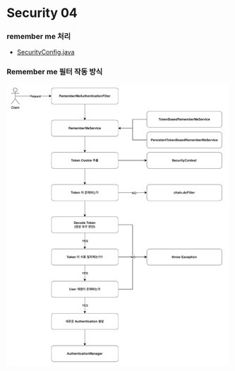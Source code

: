 # Security 04

### remember me 처리

- [SecurityConfig.java](src%2Fmain%2Fjava%2Fcom%2Fhg%2Fsecurity%2FSecurityConfig.java)

### Remember me 필터 작동 방식

![flow_chart](img%2FFlow_chart.png)